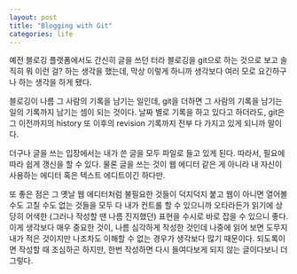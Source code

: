 ```yaml
---
layout: post
title: "Blogging with Git"
categories: life
---
```


예전 블로깅 플랫폼에서도 간신히 글을 쓰던 터라 블로깅을 git으로 하는 것으로 보고 솔직히 뭐 이런 걸? 하는 생각을 했는데, 막상 이렇게 하니까 생각보다 여러 모로 요긴하구나 하는 생각을 하게 됐다. 

블로깅이 나름 그 사람의 기록을 남기는 일인데, git을 더하면 그 사람의 기록을 남기는 일의 기록까지 남기는 셈이 되는 것이다. 날짜 별로 기록을 하고 있다고 하더라도, git은 그 이전까지의 history 또 이후의 revision 기록까지 전부 다 가지고 있게 되니까 말이다.

더구나 글을 쓰는 입장에서는 내가 쓴 글을 모두 파일로 들고 있게 된다. 따라서, 필요에 따라 쉽게 갱신을 할 수 있다. 물론 글을 쓰는 것이 웹 에디터 같은 게 아니라 내 자신이 사용하는 에디터 혹은 텍스트 에디트이긴 하다만. 

또 좋은 점은 그 옛날 웹 에디터처럼 불필요한 것들이 덕지덕지 붙고 웹이 아니면 열어볼 수도 고칠 수도 없는 것들을 모두 다 내가 컨트롤 할 수 있으니까 오타라든가 읽기에 상당히 어색한 (그러나 작성할 땐 나름 진지했던) 표현을 수시로 바로 잡을 수 있으니 좋다. 이게 생각보다 매우 중요한 것이, 나름 심각하게 작성한 것인데 나중에 읽어 보면 도무지 내가 적은 것이지만 나조차도 이해할 수 없는 경우가 생각보다 많기 때문이다. 되도록이면 작성할 때 조심하곤 하지만, 한번 작성하면 다시 들여다보게 되지 않는 글이다보니 더 그렇다. 

